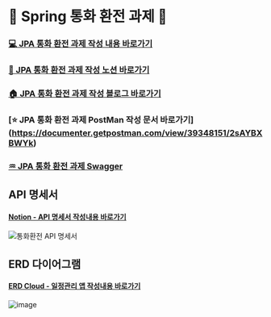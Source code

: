 # 💸 Spring 통화 환전 과제 💸
### [💻 JPA 통화 환전 과제 작성 내용 바로가기 ](https://github.com/chews26/user_currency/tree/main/src/main/java/com/sparta/currency_user)
### [📓 JPA 통화 환전 과제 작성 노션 바로가기](https://shinelee26.notion.site/CH-4-14b86ea33f94800aa936cb26db10a000?pvs=4)
### [🏠 JPA 통화 환전 과제 작성 블로그 바로가기]()
### [⭐ JPA 통화 환전 과제 PostMan 작성 문서 바로가기] (https://documenter.getpostman.com/view/39348151/2sAYBXBWYk) 
### [♒ JPA 통화 환전 과제 Swagger](http://localhost:8080/swagger-ui/index.html#/)

## API 명세서
#### [Notion - API 명세서 작성내용 바로가기](https://shinelee26.notion.site/14b86ea33f9481c0a3cdf9dbad3014e8?v=14b86ea33f9481f895a3000cd470e2dd&pvs=4)
![통화환전 API 명세서](https://github.com/user-attachments/assets/ae87677d-c105-473f-9469-19a03a17488a)

## ERD 다이어그램
#### [ERD Cloud - 일정관리 앱 작성내용 바로가기](https://www.erdcloud.com/d/pDehvqcCdux64SLim)
![image](https://github.com/user-attachments/assets/b295bc9f-a488-494d-b7ef-90fe5ca32b05)
